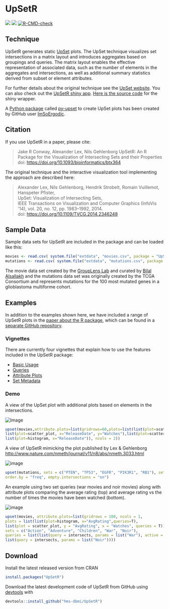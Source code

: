# UpSetR 

  <!-- badges: start -->
  [![](http://www.r-pkg.org/badges/version/UpSetR)](https://cran.r-project.org/package=UpSetR)
  [![](http://cranlogs.r-pkg.org/badges/grand-total/UpSetR)](http://cranlogs.r-pkg.org/badges/grand-total/UpSetR)
  [![R-CMD-check](https://github.com/hms-dbmi/UpSetR/actions/workflows/R-CMD-check.yaml/badge.svg)](https://github.com/hms-dbmi/UpSetR/actions/workflows/R-CMD-check.yaml)
  <!-- badges: end -->

## Technique

UpSetR generates static [UpSet](http://vcg.github.io/upset/) plots. The UpSet technique visualizes set intersections in a matrix layout and introduces aggregates based on groupings and queries. The matrix layout enables the effective representation of associated data, such as the number of elements in the aggregates and intersections, as well as additional summary statistics derived from subset or element attributes.

For further details about the original technique see the [UpSet website](http://vcg.github.io/upset/about/). You can also check out the [UpSetR shiny app](https://gehlenborglab.shinyapps.io/upsetr/). [Here is the source code](https://github.com/hms-dbmi/UpSetR-shiny) for the shiny wrapper. 

A [Python package](https://github.com/ImSoErgodic/py-upset) called [py-upset](https://github.com/ImSoErgodic/py-upset) to create UpSet plots has been created by GitHub user [ImSoErgodic](https://github.com/ImSoErgodic). 

## Citation
If you use UpSetR in a paper, please cite:

> Jake R Conway, Alexander Lex, Nils Gehlenborg
> UpSetR: An R Package for the Visualization of Intersecting Sets and their Properties
> doi: https://doi.org/10.1093/bioinformatics/btx364

The original technique and the interactive visualization tool implementing the approach are described here:

> Alexander Lex, Nils Gehlenborg, Hendrik Strobelt, Romain Vuillemot, Hanspeter Pfister,   
> UpSet: Visualization of Intersecting Sets,   
> IEEE Transactions on Visualization and Computer Graphics (InfoVis '14), vol. 20, no. 12, pp. 1983–1992, 2014.  
> doi: https://doi.org/10.1109/TVCG.2014.2346248


## Sample Data

Sample data sets for UpSetR are included in the package and can be loaded like this:

```R
movies <- read.csv( system.file("extdata", "movies.csv", package = "UpSetR"), header=T, sep=";" )
mutations <- read.csv( system.file("extdata", "mutations.csv", package = "UpSetR"), header=T, sep = ",")
```

The movie data set created by the [GroupLens Lab](http://grouplens.org/datasets/movielens) and curated by [Bilal Alsallakh](https://github.com/bilalsal) and the mutations data set was originally created by the TCGA Consortium and represents mutations for the 100 most mutated genes in a glioblastoma multiforme cohort.

## Examples

In addition to the examples shown here, we have included a range of UpSetR plots in the [paper about the R package](#citation), which can be found in a [separate GitHub repository](https://github.com/hms-dbmi/UpSetR-paper). 

### Vignettes

There are currently four vignettes that explain how to use the features included in the UpSetR package:
* [Basic Usage](https://cran.r-project.org/package=UpSetR/vignettes/basic.usage.html)
* [Queries](https://cran.r-project.org/package=UpSetR/vignettes/queries.html)
* [Attribute Plots](https://cran.r-project.org/package=UpSetR/vignettes/attribute.plots.html)
* [Set Metadata](https://cran.r-project.org/package=UpSetR/vignettes/set.metadata.plots.html)

### Demo

A view of the UpSet plot with additional plots based on elements in the intersections.

![Image](https://cloud.githubusercontent.com/assets/12614369/8464958/2af1008c-2014-11e5-93d8-8d8442ec5631.png)

```R
upset(movies,attribute.plots=list(gridrows=60,plots=list(list(plot=scatter_plot, x="ReleaseDate", y="AvgRating"),
list(plot=scatter_plot, x="ReleaseDate", y="Watches"),list(plot=scatter_plot, x="Watches", y="AvgRating"),
list(plot=histogram, x="ReleaseDate")), ncols = 2))
```
A view of UpSetR mimicking the plot published by Lex & Gehlenborg
http://www.nature.com/nmeth/journal/v11/n8/abs/nmeth.3033.html

![image](https://cloud.githubusercontent.com/assets/12614369/8468576/18d5ef52-203c-11e5-9f5d-e034ec41c538.png)

```R
upset(mutations, sets = c("PTEN", "TP53", "EGFR", "PIK3R1", "RB1"), sets.bar.color = "#56B4E9",
order.by = "freq", empty.intersections = "on")
```

An example using two set queries (war movies and noir movies) along with attribute plots comparing the average rating (top) and average rating vs the number of times the movies have been watched (bottom).

![image](https://cloud.githubusercontent.com/assets/1216518/8486663/2bc2bf44-20d4-11e5-9651-4b660a652b05.png)

```R
upset(movies, attribute.plots=list(gridrows = 100, ncols = 1, 
plots = list(list(plot=histogram, x="AvgRating",queries=T),
list(plot = scatter_plot, y = "AvgRating", x = "Watches", queries = T))), 
sets = c("Action", "Adventure", "Children", "War", "Noir"),
queries = list(list(query = intersects, params = list("War"), active = T),
list(query = intersects, params = list("Noir"))))
```


## Download

Install the latest released version from CRAN

```R
install.packages("UpSetR")
```

Download the latest development code of UpSetR from GitHub using [devtools](https://cran.r-project.org/package=devtools) with

```R
devtools::install_github("hms-dbmi/UpSetR")
```
